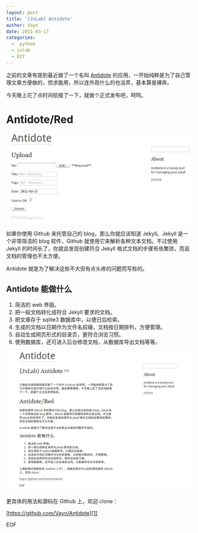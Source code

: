 ```yaml
---
layout: post
title: '{JxLab} Antidote'
author: Vayn
date: 2011-03-17
categories:
  -  python
  - jxlab
  - DIY
---
```


之前的文章有提到最近做了一个名叫 [Antidote][1] 的应用，一开始纯粹是为了自己管理文章方便做的，但求能用，所以连外观什么的也没弄，基本算是裸奔。

今天晚上花了点时间拾掇了一下，就做个正式发布吧，呵呵。

Antidote/Red
============

[![antidote](/images/archive/2011/antidote/antidote_a_small.jpg)](/images/archive/2011/antidote/antidote_a.png)

如果你使用 Github 来托管自己的 blog，那么你就应该知道 Jekyll。Jekyll 是一个非常简洁的 blog 软件，Github 就使用它来解析各种文本文档。不过使用 Jekyll 的时间长了，你就会发现创建符合 Jekyll 格式文档的步骤有些繁琐，而且文档的管理也不太方便。

Antidote 就是为了解决这些不大但有点头疼的问题而写些的。

Antidote 能做什么 
-----------------

<ol>
	<li>简洁的 web 界面。</li>
	<li>把一般文档转化成符合 Jekyll 要求的文档。</li>
	<li>把文章存于 sqlite3 数据库中，以便日后检索。</li>
	<li>生成的文档以日期作为文件名前缀，文档按日期排列，方便管理。</li>
	<li>自动生成网页形式的目录页，更符合浏览习惯。</li>
	<li>使用数据库，还可进入后台修改文档，从数据库导出文档等等。</li>
</ol>

[![antidote](/images/archive/2011/antidote/antidote_b_small.jpg)](/images/archive/2011/antidote/antidote_b.png)

更具体的用法和源码在 Github 上，欢迎 clone：

[https://github.com/Vayn/Antidote][1]

[1]:https://github.com/Vayn/Antidote

EOF
